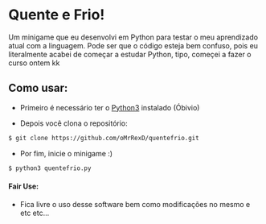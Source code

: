 # Quente e Frio!

Um minigame que eu desenvolvi em Python para testar o meu aprendizado atual com a linguagem.
Pode ser que o código esteja bem confuso, pois eu literalmente acabei de começar a estudar Python, tipo, começei a fazer o curso ontem kk

## Como usar:

- Primeiro é necessário ter o [Python3](https://www.python.org/downloads/) instalado (Óbivio)

- Depois você clona o repositório:
```sh
$ git clone https://github.com/oMrRexD/quentefrio.git
```

- Por fim, inicie o minigame :)
```sh
$ python3 quentefrio.py
```

#### Fair Use:
- Fica livre o uso desse software bem como modificações no mesmo e etc etc...

